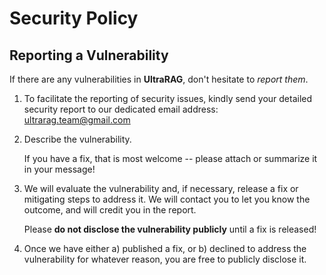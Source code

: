 # Security Policy

## Reporting a Vulnerability

If there are any vulnerabilities in **UltraRAG**, don't hesitate to _report them_.

1. To facilitate the reporting of security issues, kindly send your detailed security report to our dedicated email address: ultrarag.team@gmail.com
2. Describe the vulnerability.

   If you have a fix, that is most welcome -- please attach or summarize it in your message!
3. We will evaluate the vulnerability and, if necessary, release a fix or mitigating steps to address it. We will contact you to let you know the outcome, and will credit you in the report.

   Please **do not disclose the vulnerability publicly** until a fix is released!
4. Once we have either a) published a fix, or b) declined to address the vulnerability for whatever reason, you are free to publicly disclose it.
